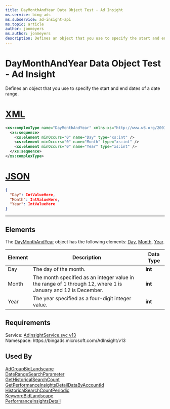 ```yaml
---
title: DayMonthAndYear Data Object Test - Ad Insight
ms.service: bing-ads
ms.subservice: ad-insight-api
ms.topic: article
author: jonmeyers
ms.author: jonmeyers
description: Defines an object that you use to specify the start and end dates of a date range.(test)
---
```

# DayMonthAndYear Data Object Test - Ad Insight
Defines an object that you use to specify the start and end dates of a date range.

# [XML](#tab/xml)

```xml
<xs:complexType name="DayMonthAndYear" xmlns:xs="http://www.w3.org/2001/XMLSchema">
  <xs:sequence>
    <xs:element minOccurs="0" name="Day" type="xs:int" />
    <xs:element minOccurs="0" name="Month" type="xs:int" />
    <xs:element minOccurs="0" name="Year" type="xs:int" />
  </xs:sequence>
</xs:complexType>
```

# [JSON](#tab/json)

```json
{
  "Day": IntValueHere,
  "Month": IntValueHere,
  "Year": IntValueHere
}
```

-----

## <a name="elements"></a>Elements

The [DayMonthAndYear](daymonthandyear.md) object has the following elements: [Day](#day), [Month](#month), [Year](#year).

|Element|Description|Data Type|
|-----------|---------------|-------------|
|<a name="day"></a>Day|The day of the month.|**int**|
|<a name="month"></a>Month|The month specified as an integer value in the range of 1 through 12, where 1 is January and 12 is December.|**int**|
|<a name="year"></a>Year|The year specified as a four-digit integer value.|**int**|

## Requirements
Service: [AdInsightService.svc v13](https://adinsight.api.bingads.microsoft.com/Api/Advertiser/AdInsight/v13/AdInsightService.svc)  
Namespace: https\://bingads.microsoft.com/AdInsight/v13  

## Used By
[AdGroupBidLandscape](adgroupbidlandscape.md)  
[DateRangeSearchParameter](daterangesearchparameter.md)  
[GetHistoricalSearchCount](gethistoricalsearchcount.md)  
[GetPerformanceInsightsDetailDataByAccountId](getperformanceinsightsdetaildatabyaccountid.md)  
[HistoricalSearchCountPeriodic](historicalsearchcountperiodic.md)  
[KeywordBidLandscape](keywordbidlandscape.md)  
[PerformanceInsightsDetail](performanceinsightsdetail.md)  
